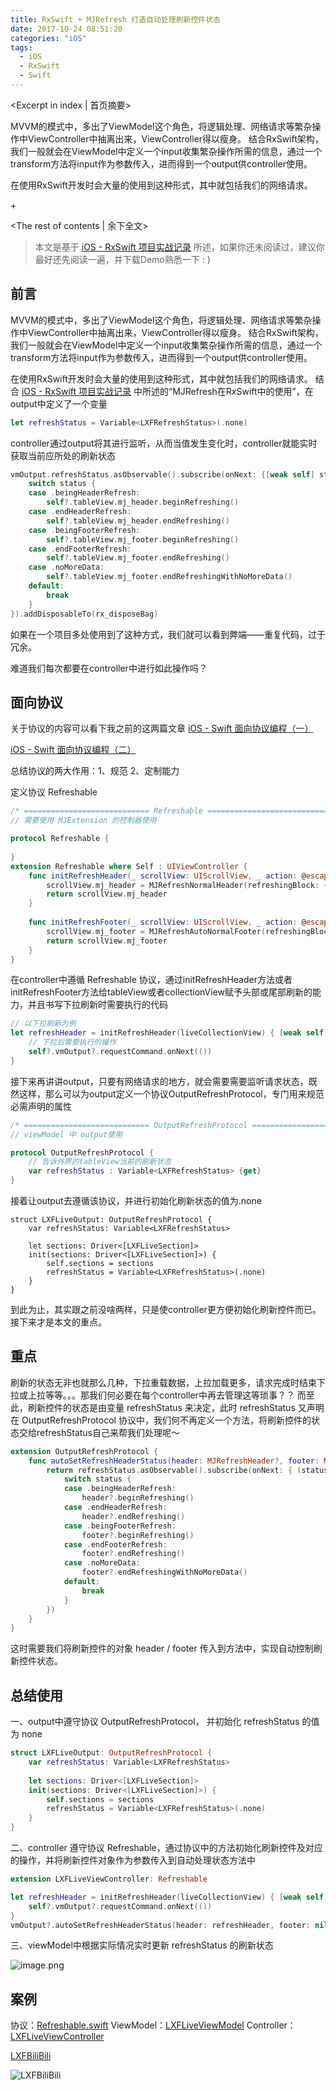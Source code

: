 ```yaml
---
title: RxSwift + MJRefresh 打造自动处理刷新控件状态
date: 2017-10-24 08:51:20
categories: "iOS"
tags:
  - iOS
  - RxSwift
  - Swift
---
```


<Excerpt in index | 首页摘要> 

MVVM的模式中，多出了ViewModel这个角色，将逻辑处理、网络请求等繁杂操作中ViewController中抽离出来，ViewController得以瘦身。
结合RxSwift架构，我们一般就会在ViewModel中定义一个input收集繁杂操作所需的信息，通过一个transform方法将input作为参数传入，进而得到一个output供controller使用。

在使用RxSwift开发时会大量的使用到这种形式，其中就包括我们的网络请求。

+<!-- more -->

<The rest of contents | 余下全文>

> 本文是基于 [iOS - RxSwift 项目实战记录](http://linxunfeng.top/2017/09/12/iOS-RxSwift-%E9%A1%B9%E7%9B%AE%E5%AE%9E%E6%88%98%E8%AE%B0%E5%BD%95/) 所述，如果你还未阅读过，建议你最好还先阅读一遍，并下载Demo熟悉一下 : )

## 前言

MVVM的模式中，多出了ViewModel这个角色，将逻辑处理、网络请求等繁杂操作中ViewController中抽离出来，ViewController得以瘦身。
结合RxSwift架构，我们一般就会在ViewModel中定义一个input收集繁杂操作所需的信息，通过一个transform方法将input作为参数传入，进而得到一个output供controller使用。

在使用RxSwift开发时会大量的使用到这种形式，其中就包括我们的网络请求。
结合 [iOS - RxSwift 项目实战记录](http://linxunfeng.top/2017/09/12/iOS-RxSwift-%E9%A1%B9%E7%9B%AE%E5%AE%9E%E6%88%98%E8%AE%B0%E5%BD%95/) 中所述的“MJRefresh在RxSwift中的使用”，在output中定义了一个变量
```swift
let refreshStatus = Variable<LXFRefreshStatus>(.none)
```
controller通过output将其进行监听，从而当值发生变化时，controller就能实时获取当前应所处的刷新状态
```swift
vmOutput.refreshStatus.asObservable().subscribe(onNext: {[weak self] status in
    switch status {
    case .beingHeaderRefresh:
        self?.tableView.mj_header.beginRefreshing()
    case .endHeaderRefresh:
        self?.tableView.mj_header.endRefreshing()
    case .beingFooterRefresh:
        self?.tableView.mj_footer.beginRefreshing()
    case .endFooterRefresh:
        self?.tableView.mj_footer.endRefreshing()
    case .noMoreData:
        self?.tableView.mj_footer.endRefreshingWithNoMoreData()
    default:
        break
    }
}).addDisposableTo(rx_disposeBag)
```

如果在一个项目多处使用到了这种方式，我们就可以看到弊端——重复代码，过于冗余。

难道我们每次都要在controller中进行如此操作吗？

## 面向协议
关于协议的内容可以看下我之前的这两篇文章
[iOS - Swift 面向协议编程（一）](http://linxunfeng.top/2017/09/12/iOS-Swift-%E9%9D%A2%E5%90%91%E5%8D%8F%E8%AE%AE%E7%BC%96%E7%A8%8B%EF%BC%88%E4%B8%80%EF%BC%89/)

 [iOS - Swift 面向协议编程（二）](http://linxunfeng.top/2017/09/12/iOS-Swift-%E9%9D%A2%E5%90%91%E5%8D%8F%E8%AE%AE%E7%BC%96%E7%A8%8B%EF%BC%88%E4%BA%8C%EF%BC%89/)

总结协议的两大作用：1、规范  2、定制能力


定义协议 Refreshable 

```swift
/* ============================ Refreshable ================================ */
// 需要使用 MJExtension 的控制器使用

protocol Refreshable {
    
}
extension Refreshable where Self : UIViewController {
    func initRefreshHeader(_ scrollView: UIScrollView, _ action: @escaping () -> Void) -> MJRefreshHeader {
        scrollView.mj_header = MJRefreshNormalHeader(refreshingBlock: { action() })
        return scrollView.mj_header
    }
    
    func initRefreshFooter(_ scrollView: UIScrollView, _ action: @escaping () -> Void) -> MJRefreshFooter {
        scrollView.mj_footer = MJRefreshAutoNormalFooter(refreshingBlock: { action() })
        return scrollView.mj_footer
    }
}
```
在controller中遵循 Refreshable 协议，通过initRefreshHeader方法或者initRefreshFooter方法给tableView或者collectionView赋予头部或尾部刷新的能力，并且书写下拉刷新时需要执行的代码
```swift
// 以下拉刷新为例
let refreshHeader = initRefreshHeader(liveCollectionView) { [weak self] in
    // 下拉后需要执行的操作 
    self?.vmOutput?.requestCommand.onNext(())
}
```

接下来再讲讲output，只要有网络请求的地方，就会需要需要监听请求状态，既然这样，那么可以为output定义一个协议OutputRefreshProtocol，专门用来规范必需声明的属性
```swift
/* ============================ OutputRefreshProtocol ================================ */
// viewModel 中 output使用

protocol OutputRefreshProtocol {
    // 告诉外界的tableView当前的刷新状态
    var refreshStatus : Variable<LXFRefreshStatus> {get}
}
```
接着让output去遵循该协议，并进行初始化刷新状态的值为.none
```
struct LXFLiveOutput: OutputRefreshProtocol {
    var refreshStatus: Variable<LXFRefreshStatus>
    
    let sections: Driver<[LXFLiveSection]>
    init(sections: Driver<[LXFLiveSection]>) {
        self.sections = sections
        refreshStatus = Variable<LXFRefreshStatus>(.none)
    }
}
```
到此为止，其实跟之前没啥两样，只是使controller更方便初始化刷新控件而已。接下来才是本文的重点。
## 重点
刷新的状态无非也就那么几种，下拉重载数据，上拉加载更多，请求完成时结束下拉或上拉等等。。。那我们何必要在每个controller中再去管理这等琐事？？
而至此，刷新控件的状态是由变量 refreshStatus 来决定，此时 refreshStatus 又声明在 OutputRefreshProtocol 协议中，我们何不再定义一个方法，将刷新控件的状态交给refreshStatus自己来帮我们处理呢～


```swift
extension OutputRefreshProtocol {
    func autoSetRefreshHeaderStatus(header: MJRefreshHeader?, footer: MJRefreshFooter?) -> Disposable {
        return refreshStatus.asObservable().subscribe(onNext: { (status) in
            switch status {
            case .beingHeaderRefresh:
                header?.beginRefreshing()
            case .endHeaderRefresh:
                header?.endRefreshing()
            case .beingFooterRefresh:
                footer?.beginRefreshing()
            case .endFooterRefresh:
                footer?.endRefreshing()
            case .noMoreData:
                footer?.endRefreshingWithNoMoreData()
            default:
                break
            }
        })
    }
}
```
这时需要我们将刷新控件的对象 header / footer 传入到方法中，实现自动控制刷新控件状态。

## 总结使用

一、output中遵守协议 OutputRefreshProtocol， 并初始化 refreshStatus 的值为 none

```swift
struct LXFLiveOutput: OutputRefreshProtocol {
    var refreshStatus: Variable<LXFRefreshStatus>
    
    let sections: Driver<[LXFLiveSection]>
    init(sections: Driver<[LXFLiveSection]>) {
        self.sections = sections
        refreshStatus = Variable<LXFRefreshStatus>(.none)
    }
}
```
二、controller 遵守协议 Refreshable，通过协议中的方法初始化刷新控件及对应的操作，并将刷新控件对象作为参数传入到自动处理状态方法中
```swift
extension LXFLiveViewController: Refreshable 
```
```swift
let refreshHeader = initRefreshHeader(liveCollectionView) { [weak self] in
    self?.vmOutput?.requestCommand.onNext(())
}
vmOutput?.autoSetRefreshHeaderStatus(header: refreshHeader, footer: nil).disposed(by: rx.disposeBag)
```

三、viewModel中根据实际情况实时更新 refreshStatus 的刷新状态

![image.png](http://linxunfeng.github.io/images/2017/10/RxSwift-MJExtension-打造自动处理刷新控件状态/1.png)

## 案例
协议：[Refreshable.swift](https://github.com/LinXunFeng/LXFBiliBili/blob/master/LXFBiliBili/LXFBiliBili/Classes/Common/Protocol/Lib/Refreshable.swift)
ViewModel：[LXFLiveViewModel](https://github.com/LinXunFeng/LXFBiliBili/blob/master/LXFBiliBili/LXFBiliBili/Classes/Main/Home/Controller/Live/ViewModel/LXFLiveViewModel.swift)
Controller：[LXFLiveViewController](https://github.com/LinXunFeng/LXFBiliBili/blob/master/LXFBiliBili/LXFBiliBili/Classes/Main/Home/Controller/Live/LXFLiveViewController.swift)

[LXFBiliBili](https://github.com/LinXunFeng/LXFBiliBili)


![LXFBiliBili](http://linxunfeng.github.io/images/2017/10/RxSwift-MJExtension-打造自动处理刷新控件状态/2.gif)
